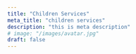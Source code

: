 ```yaml
---
title: "Children Services"
meta_title: "children services"
description: "this is meta description"
# image: "/images/avatar.jpg"
draft: false
---
```

